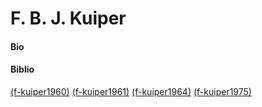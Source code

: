 # F. B. J. Kuiper
#### Bio
#### Biblio
[(f-kuiper1960)]((f-kuiper1960).md)
[(f-kuiper1961)]((f-kuiper1961).md)
[(f-kuiper1964)]((f-kuiper1964).md)
[(f-kuiper1975)]((f-kuiper1975).md)